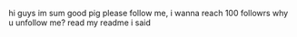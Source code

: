 hi guys im sum good pig
please follow me, i wanna reach 100 followrs
why u unfollow me? read my readme i said
